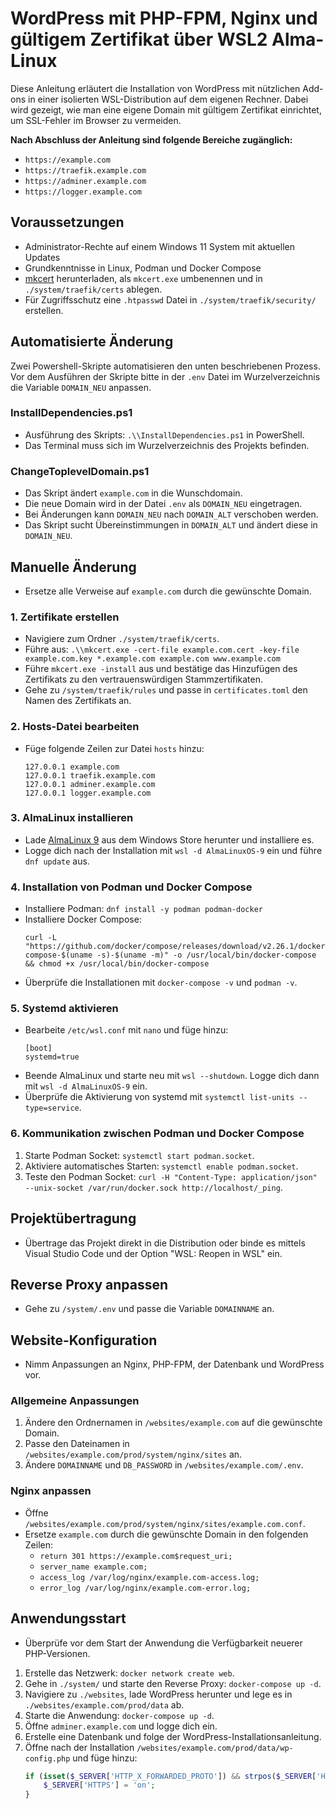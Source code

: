 # WordPress mit PHP-FPM, Nginx und gültigem Zertifikat über WSL2 Alma-Linux

Diese Anleitung erläutert die Installation von WordPress mit nützlichen Add-ons in einer isolierten WSL-Distribution auf dem eigenen Rechner. Dabei wird gezeigt, wie man eine eigene Domain mit gültigem Zertifikat einrichtet, um SSL-Fehler im Browser zu vermeiden.

**Nach Abschluss der Anleitung sind folgende Bereiche zugänglich:**
- `https://example.com`
- `https://traefik.example.com`
- `https://adminer.example.com`
- `https://logger.example.com`

## Voraussetzungen
- Administrator-Rechte auf einem Windows 11 System mit aktuellen Updates
- Grundkenntnisse in Linux, Podman und Docker Compose
- [mkcert](https://github.com/FiloSottile/mkcert/releases) herunterladen, als `mkcert.exe` umbenennen und in `./system/traefik/certs` ablegen.
- Für Zugriffsschutz eine `.htpasswd` Datei in `./system/traefik/security/` erstellen.

## Automatisierte Änderung
Zwei Powershell-Skripte automatisieren den unten beschriebenen Prozess. Vor dem Ausführen der Skripte bitte in der `.env` Datei im Wurzelverzeichnis die Variable `DOMAIN_NEU` anpassen.

### InstallDependencies.ps1
- Ausführung des Skripts: `.\\InstallDependencies.ps1` in PowerShell.
- Das Terminal muss sich im Wurzelverzeichnis des Projekts befinden.

### ChangeToplevelDomain.ps1
- Das Skript ändert `example.com` in die Wunschdomain.
- Die neue Domain wird in der Datei `.env` als `DOMAIN_NEU` eingetragen.
- Bei Änderungen kann `DOMAIN_NEU` nach `DOMAIN_ALT` verschoben werden.
- Das Skript sucht Übereinstimmungen in `DOMAIN_ALT` und ändert diese in `DOMAIN_NEU`.

## Manuelle Änderung
- Ersetze alle Verweise auf `example.com` durch die gewünschte Domain.

### 1. Zertifikate erstellen
- Navigiere zum Ordner `./system/traefik/certs`.
- Führe aus: `.\\mkcert.exe -cert-file example.com.cert -key-file example.com.key *.example.com example.com www.example.com`
- Führe `mkcert.exe -install` aus und bestätige das Hinzufügen des Zertifikats zu den vertrauenswürdigen Stammzertifikaten.
- Gehe zu `/system/traefik/rules` und passe in `certificates.toml` den Namen des Zertifikats an.

### 2. Hosts-Datei bearbeiten
- Füge folgende Zeilen zur Datei `hosts` hinzu:
    ```
    127.0.0.1 example.com
    127.0.0.1 traefik.example.com
    127.0.0.1 adminer.example.com
    127.0.0.1 logger.example.com
    ```

### 3. AlmaLinux installieren
- Lade [AlmaLinux 9](https://apps.microsoft.com/detail/9p5rwlm70sn9) aus dem Windows Store herunter und installiere es.
- Logge dich nach der Installation mit `wsl -d AlmaLinuxOS-9` ein und führe `dnf update` aus.

### 4. Installation von Podman und Docker Compose
- Installiere Podman: `dnf install -y podman podman-docker`
- Installiere Docker Compose:
    ```
    curl -L "https://github.com/docker/compose/releases/download/v2.26.1/docker-compose-$(uname -s)-$(uname -m)" -o /usr/local/bin/docker-compose && chmod +x /usr/local/bin/docker-compose
    ```
- Überprüfe die Installationen mit `docker-compose -v` und `podman -v`.

### 5. Systemd aktivieren
- Bearbeite `/etc/wsl.conf` mit `nano` und füge hinzu:
    ```
    [boot]
    systemd=true
    ```
- Beende AlmaLinux und starte neu mit `wsl --shutdown`. Logge dich dann mit `wsl -d AlmaLinuxOS-9` ein.
- Überprüfe die Aktivierung von systemd mit `systemctl list-units --type=service`.

### 6. Kommunikation zwischen Podman und Docker Compose
1. Starte Podman Socket: `systemctl start podman.socket`.
2. Aktiviere automatisches Starten: `systemctl enable podman.socket`.
3. Teste den Podman Socket: `curl -H "Content-Type: application/json" --unix-socket /var/run/docker.sock http://localhost/_ping`.

## Projektübertragung
- Übertrage das Projekt direkt in die Distribution oder binde es mittels Visual Studio Code und der Option "WSL: Reopen in WSL" ein.

## Reverse Proxy anpassen
- Gehe zu `/system/.env` und passe die Variable `DOMAINNAME` an.

## Website-Konfiguration
- Nimm Anpassungen an Nginx, PHP-FPM, der Datenbank und WordPress vor.

### Allgemeine Anpassungen
1. Ändere den Ordnernamen in `/websites/example.com` auf die gewünschte Domain.
2. Passe den Dateinamen in `/websites/example.com/prod/system/nginx/sites` an.
3. Ändere `DOMAINNAME` und `DB_PASSWORD` in `/websites/example.com/.env`.

### Nginx anpassen
- Öffne `/websites/example.com/prod/system/nginx/sites/example.com.conf`.
- Ersetze `example.com` durch die gewünschte Domain in den folgenden Zeilen:
    - `return 301 https://example.com$request_uri;`
    - `server_name example.com;`
    - `access_log /var/log/nginx/example.com-access.log;`
    - `error_log /var/log/nginx/example.com-error.log;`

## Anwendungsstart
- Überprüfe vor dem Start der Anwendung die Verfügbarkeit neuerer PHP-Versionen.
1. Erstelle das Netzwerk: `docker network create web`.
2. Gehe in `./system/` und starte den Reverse Proxy: `docker-compose up -d`.
3. Navigiere zu `./websites`, lade WordPress herunter und lege es in `./websites/example.com/prod/data` ab.
4. Starte die Anwendung: `docker-compose up -d`.
5. Öffne `adminer.example.com` und logge dich ein.
6. Erstelle eine Datenbank und folge der WordPress-Installationsanleitung.
7. Öffne nach der Installation `/websites/example.com/prod/data/wp-config.php` und füge hinzu:
    ```php
    if (isset($_SERVER['HTTP_X_FORWARDED_PROTO']) && strpos($_SERVER['HTTP_X_FORWARDED_PROTO'], 'https') !== false) {
        $_SERVER['HTTPS'] = 'on';
    }
    ```
